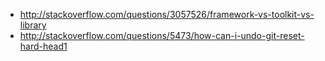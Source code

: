 * http://stackoverflow.com/questions/3057526/framework-vs-toolkit-vs-library
* http://stackoverflow.com/questions/5473/how-can-i-undo-git-reset-hard-head1
